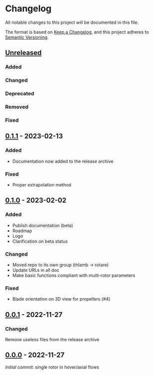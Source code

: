 # Changelog

All notable changes to this project will be documented in this file.

The format is based on [Keep a Changelog][keep_chglog], and this project adheres
to [Semantic Versioning][sem_ver].

## [Unreleased]

### Added

### Changed

### Deprecated

### Removed

### Fixed

## [0.1.1] - 2023-02-13

### Added
- Documentation now added to the release archive

### Fixed
- Proper extrapolation method

## [0.1.0] - 2023-02-02

### Added
- Publish documentation (beta)
- Roadmap
- Logo
- Clarification on beta status

### Changed
- Moved repo to its own group (thlamb -> rotare)
- Update URLs in all doc
- Make basic functions compliant with multi-rotor parameters

### Fixed
- Blade orientation on 3D view for propellers (#4)


## [0.0.1] - 2022-11-27

### Changed

Remove useless files from the release archive

## [0.0.0] - 2022-11-27

_Initial commit_: single rotor in hover/axial flows

[sem_ver]:<https://semver.org/spec/v2.0.0.html>
[keep_chglog]: <https://keepachangelog.com/en/1.0.0/>

[Unreleased]: https://gitlab.uliege.be/rotare/rotare/compare/0.1.1...main
[0.1.1]: https://gitlab.uliege.be/rotare/rotare/compare/0.1.0...0.1.1
[0.1.0]: https://gitlab.uliege.be/rotare/rotare/compare/0.0.1...0.1.0
[0.0.1]: https://gitlab.uliege.be/rotare/rotare/compare/0.0.0...0.0.1
[0.0.0]: https://gitlab.uliege.be/rotare/rotare/-/releases/0.0.0
